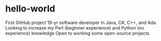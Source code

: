 # hello-world
First GitHub project
19-yr software developer in Java, C#, C++, and Ada
Looking to increase my Perl (beginner experience) and Python (no experience) knowledge
Open to working some open-source projects
